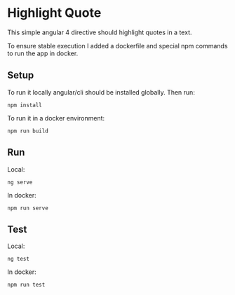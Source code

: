 # Highlight Quote

This simple angular 4 directive should highlight quotes in a text.

To ensure stable execution I added a dockerfile and special npm commands to run the app in docker.

## Setup

To run it locally angular/cli should be installed globally. Then run:

`npm install`

To run it in a docker environment:

`npm run build`

## Run

Local:

`ng serve`

In docker:

`npm run serve`

## Test

Local:

`ng test`

In docker:

`npm run test`